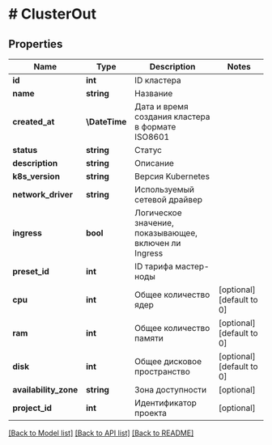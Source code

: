 # # ClusterOut

## Properties

Name | Type | Description | Notes
------------ | ------------- | ------------- | -------------
**id** | **int** | ID кластера |
**name** | **string** | Название |
**created_at** | **\DateTime** | Дата и время создания кластера в формате ISO8601 |
**status** | **string** | Статус |
**description** | **string** | Описание |
**k8s_version** | **string** | Версия Kubernetes |
**network_driver** | **string** | Используемый сетевой драйвер |
**ingress** | **bool** | Логическое значение, показывающее, включен ли Ingress |
**preset_id** | **int** | ID тарифа мастер-ноды |
**cpu** | **int** | Общее количество ядер | [optional] [default to 0]
**ram** | **int** | Общее количество памяти | [optional] [default to 0]
**disk** | **int** | Общее дисковое пространство | [optional] [default to 0]
**availability_zone** | **string** | Зона доступности | [optional]
**project_id** | **int** | Идентификатор проекта | [optional]

[[Back to Model list]](../../README.md#models) [[Back to API list]](../../README.md#endpoints) [[Back to README]](../../README.md)
